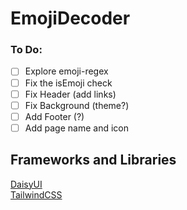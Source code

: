 # EmojiDecoder

### To Do:
- [ ] Explore emoji-regex
- [ ] Fix the isEmoji check
- [ ] Fix Header (add links)
- [ ] Fix Background (theme?)
- [ ] Add Footer (?)
- [ ] Add page name and icon

## Frameworks and Libraries
[DaisyUI](https://daisyui.com/)  
[TailwindCSS](https://tailwindcss.com/)
